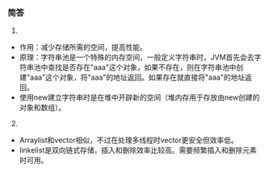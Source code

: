 ### 简答
1. 
* 作用：减少存储所需的空间，提高性能。
* 原理：字符串池是一个特殊的内存空间，一般定义字符串时，JVM首先会去字符串池中查找是否存在"aaa"这个对象，如果不存在，则在字符串池中创建"aaa"这个对象，将"aaa"的地址返回。如果存在就直接将"aaa"的地址返回。
* 使用new建立字符串时是在堆中开辟新的空间（堆内存用于存放由new创建的对象和数组）。

2. 

* Arraylist和vector相似，不过在处理多线程时vector更安全但效率低。
* linkelist是双向链式存储，插入和删除效率比较高。需要频繁插入和删除元素时可用。